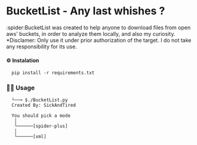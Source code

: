 # BucketList - Any last whishes ?

<p>:spider:BucketList was created to help anyone to download files from open aws' buckets, in order to analyze them locally, and also my curiosity.
*Disclamer: Only use it under prior authorization of the target. I do not take any responsibility for its use.</p>


#### :gear: Instalation
      pip install -r requirements.txt

### :man_technologist: Usage
      └──╼ $./BucketList.py 
      Created By: SickAndTired

      You should pick a mode
       │ 
       └──────[spider-plus]
       │ 
       └──────[xml]
       
      
